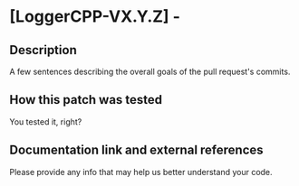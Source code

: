 # [LoggerCPP-VX.Y.Z] - <pull-request-title>

## Description

A few sentences describing the overall goals of the pull request's commits.

## How this patch was tested

You tested it, right?

## Documentation link and external references

Please provide any info that may help us better understand your code.
